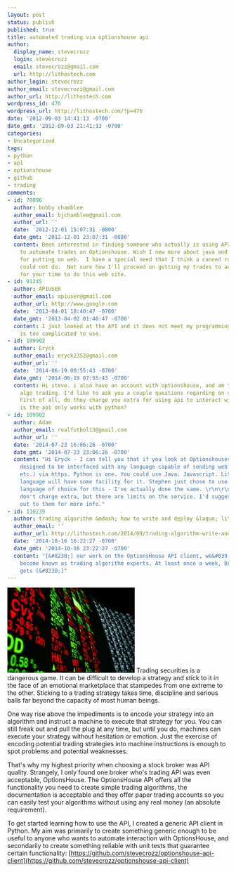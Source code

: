 ```yaml
---
layout: post
status: publish
published: true
title: automated trading via optionshouse api
author:
  display_name: stevecrozz
  login: stevecrozz
  email: stevecrozz@gmail.com
  url: http://lithostech.com
author_login: stevecrozz
author_email: stevecrozz@gmail.com
author_url: http://lithostech.com
wordpress_id: 476
wordpress_url: http://lithostech.com/?p=476
date: '2012-09-03 14:41:13 -0700'
date_gmt: '2012-09-03 21:41:13 -0700'
categories:
- Uncategorized
tags:
- python
- api
- optionshouse
- github
- trading
comments:
- id: 78896
  author: bobby chamblee
  author_email: bjchamblee@gmail.com
  author_url: ''
  date: '2012-12-01 15:07:31 -0800'
  date_gmt: '2012-12-01 23:07:31 -0800'
  content: Been interested in finding someone who actually is using API interface
    to automate trades on Optionshouse. Wish I new more about java and python. Thanks
    for putting on web.  I have a special need that I think a canned robot trader
    could not do.  Not sure how I'll proceed on getting my trades to automate. Thanks
    for your time to do this web site.
- id: 91245
  author: APIUSER
  author_email: apiuser@gmail.com
  author_url: http://www.google.com
  date: '2013-04-01 18:40:47 -0700'
  date_gmt: '2013-04-02 01:40:47 -0700'
  content: I just looked at the API and it does not meet my programming needs.  It
    is too complicated to use.
- id: 109902
  author: Eryck
  author_email: eryck2352@gmail.com
  author_url: ''
  date: '2014-06-19 00:55:43 -0700'
  date_gmt: '2014-06-19 07:55:43 -0700'
  content: Hi steve. i also have an account with optionshouse, and am thinking about
    algo trading. I'd like to ask you a couple questions regarding on such issue.
    First of all, do they charge you extra for using api to interact with them?? secondly,
    is the api only works with python?
- id: 109982
  author: Adam
  author_email: realfutbol13@gmail.com
  author_url: ''
  date: '2014-07-23 16:06:26 -0700'
  date_gmt: '2014-07-23 23:06:26 -0700'
  content: "Hi Eryck - I can tell you that if you look at Optionshouses' api, it's
    designed to be interfaced with any language capable of sending web requests (POST/GET
    etc.) via https. Python is one. You could use Java. Javascript. Literally any
    language will have some facility for it. Stephen just chose to use python as his
    language of choice for this - I've actually done the same. \r\n\r\nAnd no, they
    don't charge extra, but there are limits on the service. I'd suggest reaching
    out to them for more info."
- id: 110239
  author: trading algorithm &mdash; how to write and deploy &laquo; lithostech.com
  author_email: ''
  author_url: http://lithostech.com/2014/09/trading-algorithm-write-and-deploy/
  date: '2014-10-16 16:22:27 -0700'
  date_gmt: '2014-10-16 23:22:27 -0700'
  content: "[&#8230;] our work on the OptionsHouse API client, we&#039;ve somehow
    become known as trading algorithm experts. At least once a week, Branded Crate
    gets [&#8230;]"
---
```

<img src="/static/img/trading-290x194.jpg" class="thumbnail right" />
Trading securities is a dangerous game. It can be difficult to develop a
strategy and stick to it in the face of an emotional marketplace that
stampedes from one extreme to the other. Sticking to a trading strategy
takes time, discipline and serious balls far beyond the capacity of most
human beings.

One way rise above the impediments is to encode your strategy into an
algorithm and instruct a machine to execute that strategy for you. You
can still freak out and pull the plug at any time, but until you do,
machines can execute your strategy without hesitation or emotion. Just
the exercise of encoding potential trading strategies into machine
instructions is enough to spot problems and potential weaknesses.
<!--more-->
That's why my highest priority when choosing a stock broker was API
quality. Strangely, I only found one broker who's trading API was even
acceptable, OptionsHouse. The OptionsHouse API offers all the
functionality you need to create simple trading algorithms, the
documentation is acceptable and they offer paper trading accounts so you
can easily test your algorithms without using any real money (an
absolute requirement).

To get started learning how to use the API, I created a generic API
client in Python. My aim was primarily to create something generic
enough to be useful to anyone who wants to automate interaction with
OptionsHouse, and secondarily to create something reliable with unit
tests that guarantee certain functionality:
[https://github.com/stevecrozz/optionshouse-api-client](https://github.com/stevecrozz/optionshouse-api-client)

